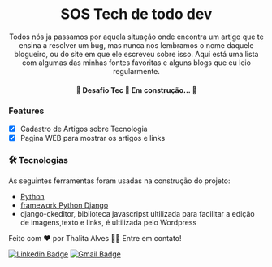<h1 align="center">SOS Tech de todo dev</h1>
<p align="center">Todos nós ja passamos por aquela situação onde encontra um artigo que te ensina a resolver um bug, mas nunca nos lembramos o nome daquele blogueiro, ou do site em que ele escreveu sobre isso. Aqui está uma lista com algumas das minhas fontes favoritas e alguns blogs que eu leio regularmente.</p>

<h4 align="center"> 
	🚧  Desafio Tec 🚀 Em construção...  🚧
</h4>

### Features

- [x] Cadastro de Artigos sobre Tecnologia
- [x] Pagina WEB para mostrar os artigos e links

### 🛠 Tecnologias

As seguintes ferramentas foram usadas na construção do projeto:

- [Python](https://expo.io/)
- [framework Python Django](https://nodejs.org/en/)
- django-ckeditor, biblioteca javascripst ultilizada para facilitar a edição de imagens,texto e links, é ultilizada pelo Wordpress

Feito com ❤️ por Thalita Alves 👋🏽 Entre em contato!

[![Linkedin Badge](https://img.shields.io/badge/-Thalita-blue?style=flat-square&logo=Linkedin&logoColor=white&link=https://www.linkedin.com/in/thalita-alves-desenvolvedora/)](https://www.linkedin.com/in/thalita-alves-desenvolvedora/) 
[![Gmail Badge](https://img.shields.io/badge/-thalitaalves783@outlook.com-c14438?style=flat-square&logo=Outlook&logoColor=white&link=mailto:thalitaalves783@outlook.com)](thalitaalves783@outlook.com)
